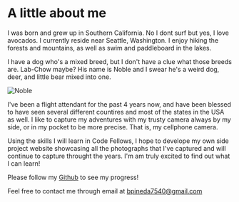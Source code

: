 # A little about me

I was born and grew up in Southern California. No I dont surf but yes, I love avocados. I currently reside near Seattle, Washington. I enjoy hiking the forests and mountains, as well as swim and paddleboard in the lakes.

I have a dog who's a mixed breed, but I don't have a clue what those breeds are. Lab-Chow maybe? His name is Noble and I swear he's a weird dog, deer, and little bear mixed into one.

![Noble](https://user-images.githubusercontent.com/108510107/177018095-8e442111-7eea-498e-8549-4474e8437098.jpg)

I've been a flight attendant for the past 4 years now, and have been blessed to have seen several different countires and most of the states in the USA as well. I like to capture my adventures with my trusty camera always by my side, or in my pocket to be more precise. That is, my cellphone camera.

Using the skills I will learn in Code Fellows, I hope to develope my own side project website showcasing all the photographs that I've captured and will continue to capture throught the years. I'm am truly excited to find out what I can learn!

Please follow my [Github](https://humberto-pineda.github.io/reading-notes/introandtable) to see my progress!

Feel free to contact me through email at <bpineda7540@gmail.com>
